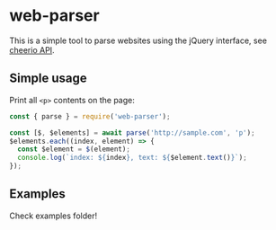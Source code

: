 # web-parser

This is a simple tool to parse websites using the jQuery interface, see [cheerio API](https://cheerio.js.org/classes/Cheerio.html).

## Simple usage

Print all `<p>` contents on the page:

```javascript
const { parse } = require('web-parser');

const [$, $elements] = await parse('http://sample.com', 'p');
$elements.each((index, element) => {
  const $element = $(element);
  console.log(`index: ${index}, text: ${$element.text()}`);
});
```

## Examples

Check examples folder!
